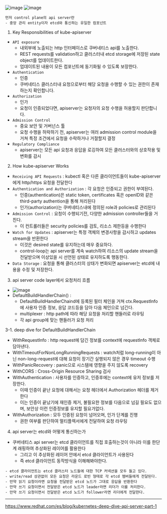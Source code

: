 ![image](https://github.com/user-attachments/assets/f8f070a6-4244-4e71-83c4-912fdef3bec8)
![image](https://github.com/user-attachments/assets/e1a81596-fe47-44d7-a05e-1e2a4c360728)

```
먼저 control plane의 api server란
- 중앙 관리 entity이자 etcd와 통신하는 유일한 컴포넌트
```

1. Key Responsibilities of kube-apiserver
- `API exposure`
  - 내외부에 노출되는 http 인터페이스로 쿠버네티스 api를 노출한다.
  - REST requests를 validation하고 클러스터내 etcd storage에 저장된 state object를 업데이트한다.
  - 업데이트된 내용이 모든 컴포넌트에 동기화될 수 있도록 보장한다.
- `Authentication`
  - 인증
  - 쿠버네티스 클러스터내 요청으로부터 해당 요청을 수행할 수 있는 권한이 존재하는지 확인합니다.
- `Authorization`
  - 인가
  - 요청이 인증되었다면, apiserver는 요청자의 요청 수행을 허용할지 판단합니다.
- `Admission Control`
  - 중요 보안 및 거버넌스 툴
  - 요청 수행을 허락하기 전, apiserver는 여러 admission control module을 거쳐 특정 조건에서 요청을 수락하거나 거절할지 결정
- `Regulatory Compliance`
  - apiserver는 모든 api 요청과 응답을 로깅하여 모든 클러스터와의 상호작용 및 변화를 감시


2. How kube-apiserver Works
- `Receiving API Requests` : kubectl 혹은 다른 클라이언트들이 kube-apiserver에게 http/https 요청을 전달한다
- `Authentication and Authorization` : 각 요청은 인증되고 권한이 부여된다.
  - 인증(authentication)은 static token, certificates 혹은 openID와 같은 third-party authention을 통해 처리된다
  - 인가(authorization)는 쿠버네티스내에 정의된 role과 policies로 관리된다
- `Admission Control` : 요청이 수행되기전, 다양한 admission controller들을 거친다.
  - 이 컨트롤러들은 security policies를 검토, 리소스 제한등을 수행한다
- `Watch for Updates` : apiserver는 특정 객체의 변경사항을 감시하고 updates stream을 반환한다
  - 이것은 desired state를 유지하는데 매우 중요하다.
  - control-loop는 api server를 계속 watch하여 리소스의 update stream을 전달받으며 이상있을 시 선언된 상태로 유지하도록 행동한다.
- `Data Storage` : 요청을 통해 클러스터의 상태가 변화되면 apiserver는 etcd에 내용을 수정 및 저장한다.

3. api server code layer에서 요청처리 흐름
- ![image](https://github.com/user-attachments/assets/2e11b2ff-a783-4a74-9fa1-37aa8a915374)
- DefaultBuildHandlerChain() :
  - DefaultBuildHandlerChaind에 등록된 필터 체인을 거쳐 ctx.RequestInfo에 사용자 인증 정보, 응답 코드등을 담아 다음 체인으로 넘긴다.
  - multiplexer : http path에 따라 해당 요청을 처리할 핸들러로 라우팅
  - 각 api group에 맞는 핸들러가 요청 처리

3-1. deep dive for DefaultBuildHandlerChain
- WithRequestInfo : http request에 담긴 정보를 context에 requestInfo 객체로 담아낸다.
- WithTimeoutForNonLongRunningRequests : watch처럼 long-running이 아닌 non-long-request에 대해 요청이 장기간 실행되지 않은 경우 timeout 수행
- WithPanicRecovery : panic으로 시스템에 영향을 주지 않도록 recovery
- WithCORS : Cross-Origin Resource Sharing 검사
- WithAuthentication : 사용자를 인증하고, 인증후에는 context에 유저 정보를 저장한다.
  - 이때 인증이 끝난 요청에 대해서는 요청 헤더에서 Authorization 헤더를 제거한다
  - 이는 인증이 끝났기에 재인증 제거, 불필요한 정보를 다음으로 넘길 필요도 없으며, 보안상 이런 인증정보를 유지할 필요가없다.
- WithAuthorization : 모두 인증된 요청이 넘어오며, 인가 단계를 진행
  - 권한 여부를 판단하여 멀티플렉서에게 전달하여 요청 라우팅

4. api server는 etcd와 어떻게 통신하는가
- 쿠버네티스 api server는 etcd 클라이언트를 직접 호출하는것이 아니라 이를 한단계 래핑하여 추상화된 레이어를 활용한다
  - 그리고 이 추상화된 레이어 안에서 etcd 클라이언트가 사용된다
  - 즉 etcd 클라이언트 동작방식을 이해해봐야한다.
```
- etcd 클라이언트는 etcd 클러스터 노드들에 대한 TCP 커넥션을 모두 들고 있다.
- write/read 상관없이 모든 요청은 라운드 로빈 형태로 각 etcd 멤버들에게 전달된다.
- 만약 읽기 요청이라면 요청을 전달받은 etcd 노드가 그대로 응답을 반환한다
- 만약 쓰기 요청이면서 전달받은 etcd 노드가 leader라면 리더가 이를 처리한다.
- 만약 쓰기 요청이면서 전달받은 etcd 노드가 follower라면 리더에게 전달한다.
```

-------
https://www.redhat.com/es/blog/kubernetes-deep-dive-api-server-part-1

